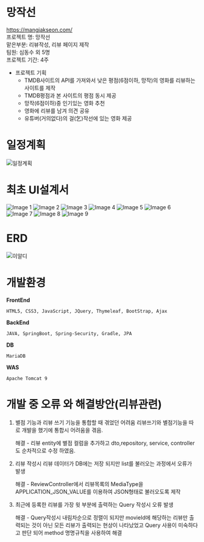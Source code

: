 # 망작선
https://mangjakseon.com/</br>
 프로젝트 명: 망작선</br>
 맡은부분: 리뷰작성, 리뷰 페이지 제작</br>
 팀원: 심동수 외 5명</br>
 프로젝트 기간: 4주 </br>
 + 프로젝트 기획
   + TMDB사이트의 API를 가져와서 낮은 평점(6점이하, 망작)의 영화를 리뷰하는 사이트를 제작
   + TMDB평점과 본 사이트의 평점 동시 제공
   + 망작(6점이하)중 인기있는 영화 추천
   + 영화에 리뷰를 남겨 의견 공유
   + 유튜버(거의없다)의 걸(乞)작선에 있는 영화 제공

# 일정계획
![일정계획](https://user-images.githubusercontent.com/102348698/179400953-1c2a0ec3-4399-4c87-948a-2e0708c1d2a9.png)

# 최초 UI설계서
![Image 1](https://user-images.githubusercontent.com/102348698/179400892-907f74e4-cd29-4f40-8c6f-60fb7d1552d1.png)
![Image 2](https://user-images.githubusercontent.com/102348698/179400894-9467825b-64f9-47f4-a35e-284ccb0c9a03.png)
![Image 3](https://user-images.githubusercontent.com/102348698/179400897-6c7a0177-f34e-4809-bc4f-01f3779003e8.png)
![Image 4](https://user-images.githubusercontent.com/102348698/179400899-35ff2029-2029-4af6-899b-e77f5dbf7113.png)
![Image 5](https://user-images.githubusercontent.com/102348698/179400900-0a43a2c1-95f8-4b87-841f-ff95fce41010.png)
![Image 6](https://user-images.githubusercontent.com/102348698/179400901-87eb7d36-dd43-4212-82ea-e472b738d8e2.png)
![Image 7](https://user-images.githubusercontent.com/102348698/179400902-dfaf784e-d855-4112-b7c2-0a08387a512c.png)
![Image 8](https://user-images.githubusercontent.com/102348698/179400904-d628c1f1-0216-430a-bf7a-91f4b18db93a.png)
![Image 9](https://user-images.githubusercontent.com/102348698/179400906-3fc74cce-bfaa-406d-a6fe-c97e2f7dabe0.png)

# ERD
![이알디](https://user-images.githubusercontent.com/102348698/179401408-f7aa95ed-0771-40f3-800a-70794a3720e6.png)

# 개발환경
**FrontEnd**
```
HTML5, CSS3, JavaScript, JQuery, Thymeleaf, BootStrap, Ajax
```
**BackEnd**
```
JAVA, SpringBoot, Spring-Security, Gradle, JPA
```

**DB**
```
MariaDB
```

**WAS**
```
Apache Tomcat 9
```
 
# 개발 중 오류 와 해결방안(리뷰관련)
1. 별점 기능과 리뷰 쓰기 기능을 통합할 때 겪었던 어려움 리뷰쓰기와 별점기능을 따로 개발을 했기에 통합시 어려움을 겪음.

   해결 - 리뷰 entity에 별점 컬럼을 추가하고 dto,repository, service, controller 도 순차적으로 수정 하였음.
   
2. 리뷰 작성시 리뷰 데이터가 DB에는 저장 되지만 list를 불러오는 과정에서 오류가 발생

   해결 - ReviewController에서 리뷰목록의 MediaType을 APPLICATION_JSON_VALUE를 이용하여 JSON형태로 불러오도록 제작
   
3. 최근에 등록한 리뷰를 가장 윗 부분에 출력하는 Query 작성시 오류 발생

   해결 - Query작성시 내림차순으로 정렬이 되지만 movieId에 해당하는 리뷰만 출력되는 것이 아닌 모든 리뷰가 출력되는 현상이 나타났었고 Query 사용이 미숙하다고 판단 되어 method 명명규칙을 사용하여 해결


